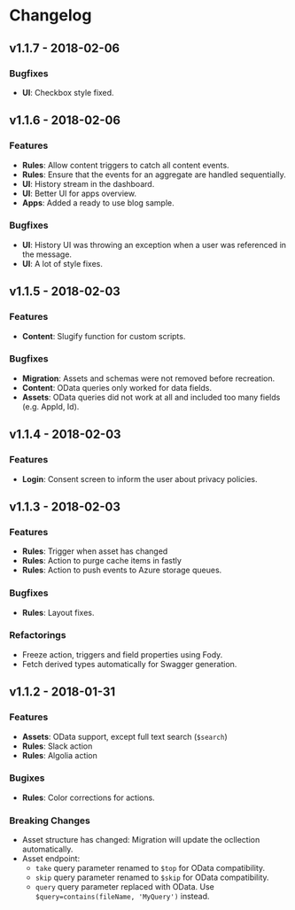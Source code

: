 # Changelog

## v1.1.7 - 2018-02-06

### Bugfixes

* **UI**: Checkbox style fixed.


## v1.1.6 - 2018-02-06

### Features

* **Rules**: Allow content triggers to catch all content events.
* **Rules**: Ensure that the events for an aggregate are handled sequentially.
* **UI**: History stream in the dashboard.
* **UI**: Better UI for apps overview.
* **Apps**: Added a ready to use blog sample.

### Bugfixes

* **UI**: History UI was throwing an exception when a user was referenced in the message.
* **UI**: A lot of style fixes. 

## v1.1.5 - 2018-02-03

### Features

* **Content**: Slugify function for custom scripts.

### Bugfixes

* **Migration**: Assets and schemas were not removed before recreation.
* **Content**: OData queries only worked for data fields.
* **Assets**: OData queries did not work at all and included too many fields (e.g. AppId, Id).

## v1.1.4 - 2018-02-03

### Features

* **Login**: Consent screen to inform the user about privacy policies.

## v1.1.3 - 2018-02-03

### Features

* **Rules**: Trigger when asset has changed
* **Rules**: Action to purge cache items in fastly
* **Rules**: Action to push events to Azure storage queues.

### Bugfixes

* **Rules**: Layout fixes.

### Refactorings

* Freeze action, triggers and field properties using Fody.
* Fetch derived types automatically for Swagger generation.

## v1.1.2 - 2018-01-31

### Features

* **Assets**: OData support, except full text search (`$search`)
* **Rules**: Slack action
* **Rules**: Algolia action

### Bugixes

* **Rules**: Color corrections for actions. 

### Breaking Changes

* Asset structure has changed: Migration will update the ocllection automatically.
* Asset endpoint:
    * `take` query parameter renamed to `$top`  for OData compatibility.
    * `skip` query parameter renamed to `$skip` for OData compatibility.
    * `query` query parameter replaced with OData. Use `$query=contains(fileName, 'MyQuery')` instead.